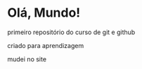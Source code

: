 # Olá, Mundo!
 primeiro repositório do curso de git e github
 
 criado para aprendizagem
 
 mudei no site

